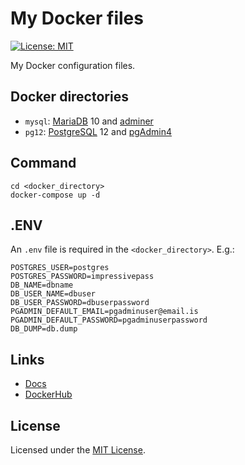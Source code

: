 # My Docker files
[![License: MIT](https://img.shields.io/badge/license-MIT-blue.svg)](https://opensource.org/licenses/MIT)

My Docker configuration files.

## Docker directories
- `mysql`: [MariaDB](https://hub.docker.com/_/mariadb) 10 and [adminer](https://hub.docker.com/_/adminer)
- `pg12`: [PostgreSQL](https://hub.docker.com/_/postgres) 12 and [pgAdmin4](https://hub.docker.com/r/dpage/pgadmin4)

## Command
```
cd <docker_directory>
docker-compose up -d
```

## .ENV
An `.env` file is required in the `<docker_directory>`. E.g.:
```
POSTGRES_USER=postgres
POSTGRES_PASSWORD=impressivepass
DB_NAME=dbname
DB_USER_NAME=dbuser
DB_USER_PASSWORD=dbuserpassword
PGADMIN_DEFAULT_EMAIL=pgadminuser@email.is
PGADMIN_DEFAULT_PASSWORD=pgadminuserpassword
DB_DUMP=db.dump
```

## Links
- [Docs](https://docs.docker.com/)
- [DockerHub](https://hub.docker.com/)

## License
Licensed under the [MIT License](LICENSE).
